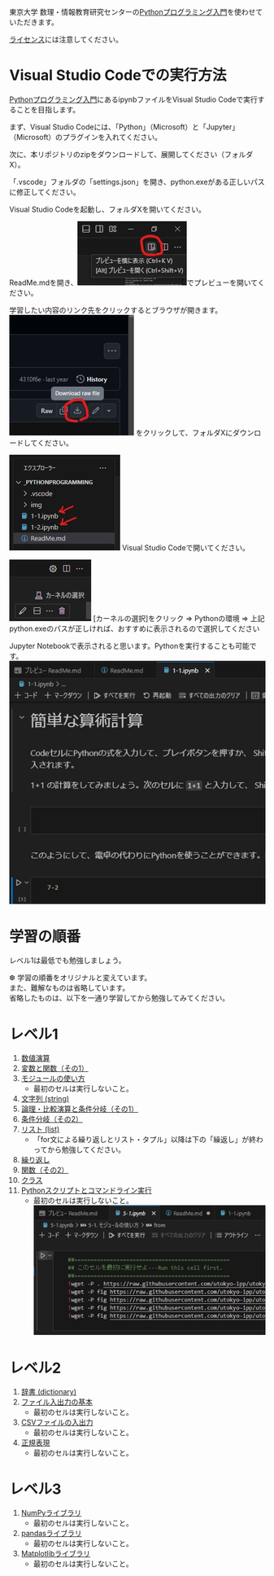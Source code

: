 東京大学 数理・情報教育研究センターの[Pythonプログラミング入門](https://utokyo-ipp.github.io/)を使わせていただきます。

[ライセンス](https://github.com/UTokyo-IPP/utokyo-ipp.github.io/tree/master?tab=License-1-ov-file#readme)には注意してください。

# Visual Studio Codeでの実行方法

[Pythonプログラミング入門](https://utokyo-ipp.github.io/)にあるipynbファイルをVisual Studio Codeで実行することを目指します。

まず、Visual Studio Codeには、「Python」（Microsoft）と「Jupyter」（Microsoft）のプラグインを入れてください。

次に、本リポジトリのzipをダウンロードして、展開してください（フォルダX）。

「.vscode」フォルダの「settings.json」を開き、python.exeがある正しいパスに修正してください。

Visual Studio Codeを起動し、フォルダXを開いてください。

ReadMe.mdを開き、![2024-05-08_185809.jpg](./img/2024-05-08_185809.jpg)でプレビューを開いてください。

学習したい内容のリンク先をクリックするとブラウザが開きます。 ![2024-05-08_184552.jpg](./img/2024-05-08_184552.jpg) をクリックして、フォルダXにダウンロードしてください。

![2024-05-08_191924.jpg](./img/2024-05-08_191924.jpg) Visual Studio Codeで開いてください。

![2024-05-08_190150.jpg](./img/2024-05-08_190150.jpg) [カーネルの選択]をクリック ⇒ Pythonの環境 ⇒ 上記python.exeのパスが正しければ、おすすめに表示されるので選択してください

Jupyter Notebookで表示されると思います。Pythonを実行することも可能です。<br>
![2024-05-08_192146.jpg](./img/2024-05-08_192146.jpg)

# 学習の順番

レベル1は最低でも勉強しましょう。

❆
学習の順番をオリジナルと変えています。<br>
また、難解なものは省略しています。<br>
省略したものは、以下を一通り学習してから勉強してみてください。

# レベル1

1. [数値演算](https://github.com/UTokyo-IPP/utokyo-ipp.github.io/blob/master/colab/1/1-1.ipynb)
1. [変数と関数（その1）](https://github.com/UTokyo-IPP/utokyo-ipp.github.io/blob/master/colab/1/1-2.ipynb)
1. [モジュールの使い方](https://github.com/UTokyo-IPP/utokyo-ipp.github.io/blob/master/colab/5/5-1.ipynb)
    * 最初のセルは実行しないこと。
1. [文字列 (string)](https://github.com/UTokyo-IPP/utokyo-ipp.github.io/blob/master/colab/2/2-1.ipynb)
1. [論理・比較演算と条件分岐（その1）](https://github.com/UTokyo-IPP/utokyo-ipp.github.io/blob/master/colab/1/1-3.ipynb)
1. [条件分岐（その2）](https://github.com/UTokyo-IPP/utokyo-ipp.github.io/blob/master/colab/2/2-3.ipynb)
1. [リスト (list)](https://github.com/UTokyo-IPP/utokyo-ipp.github.io/blob/master/colab/2/2-2.ipynb)
    * 「for文による繰り返しとリスト・タプル」以降は下の「繰返し」が終わってから勉強してください。
1. [繰り返し](https://github.com/UTokyo-IPP/utokyo-ipp.github.io/blob/master/colab/3/3-2.ipynb)
1. [関数（その2）](https://github.com/UTokyo-IPP/utokyo-ipp.github.io/blob/master/colab/3/3-3.ipynb)
1. [クラス](https://github.com/UTokyo-IPP/utokyo-ipp.github.io/blob/master/colab/6/6-3.ipynb)
1. [Pythonスクリプトとコマンドライン実行](https://github.com/UTokyo-IPP/utokyo-ipp.github.io/blob/master/colab/appendix/5-command.ipynb)
    * 最初のセルは実行しないこと。<br>![2024-05-08_194805.jpg](./img/2024-05-08_194805.jpg)

# レベル2

1. [辞書 (dictionary)](https://github.com/UTokyo-IPP/utokyo-ipp.github.io/blob/master/colab/3/3-1.ipynb)
1. [ファイル入出力の基本](https://github.com/UTokyo-IPP/utokyo-ipp.github.io/blob/master/colab/4/4-1.ipynb)
    * 最初のセルは実行しないこと。
1. [CSVファイルの入出力](https://github.com/UTokyo-IPP/utokyo-ipp.github.io/blob/master/colab/appendix/4-csv.ipynb)
    * 最初のセルは実行しないこと。
1. [正規表現](https://github.com/UTokyo-IPP/utokyo-ipp.github.io/blob/master/colab/appendix/5-re.ipynb)
    * 最初のセルは実行しないこと。

# レベル3

1. [NumPyライブラリ](https://github.com/UTokyo-IPP/utokyo-ipp.github.io/blob/master/colab/5/5-3.ipynb)
    * 最初のセルは実行しないこと。
1. [pandasライブラリ](https://github.com/UTokyo-IPP/utokyo-ipp.github.io/blob/master/colab/7/7-1.ipynb)
    * 最初のセルは実行しないこと。
1. [Matplotlibライブラリ](https://github.com/UTokyo-IPP/utokyo-ipp.github.io/blob/master/colab/appendix/5-matplotlib.ipynb)
    * 最初のセルは実行しないこと。

